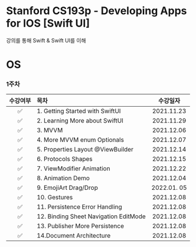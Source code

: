 # Stanford CS193p - Developing Apps for IOS [Swift UI]

강의를 통해 Swift & Swift UI를 이해

# OS


### 1주차

|수강여부| 목차                                               |    수강일자     |
|:---:|:-------------------------------------------------|:-----------:|
|✅| 1. Getting Started with SwiftUI                  | 2021.11.23  |
|✅| 2. Learning More about SwiftUI                   | 2021.11.29  |
|✅| 3. MVVM                                          | 2021.12.06  |
|✅| 4. More MVVM enum Optionals                      | 2021.12.07  |
|✅| 5. Properties Layout @ViewBuilder                | 2021.12.14  |
|✅| 6. Protocols Shapes                              | 2021.12.15  |
|✅| 7. ViewModifier Animation                        | 2021.12.22  |
|✅| 8. Animation Demo                                | 2021.12.04  |
|✅| 9. EmojiArt Drag/Drop                            | 2022.01. 05 |
|✅| 10. Gestures                                     | 2021.12.08  |
|✅| 11. Persistence Error Handling                   | 2021.12.08  |
|✅| 12. Binding Sheet Navigation EditMode            | 2021.12.08  |
|✅| 13. Publisher More Persistence                   | 2021.12.08  |
|✅| 14.Document Architecture                         | 2021.12.08  |


